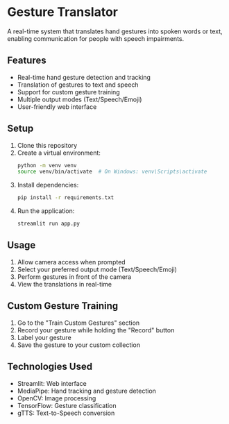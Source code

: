 # Gesture Translator

A real-time system that translates hand gestures into spoken words or text, enabling communication for people with speech impairments.

## Features

- Real-time hand gesture detection and tracking
- Translation of gestures to text and speech
- Support for custom gesture training
- Multiple output modes (Text/Speech/Emoji)
- User-friendly web interface

## Setup

1. Clone this repository
2. Create a virtual environment:
   ```bash
   python -m venv venv
   source venv/bin/activate  # On Windows: venv\Scripts\activate
   ```
3. Install dependencies:
   ```bash
   pip install -r requirements.txt
   ```
4. Run the application:
   ```bash
   streamlit run app.py
   ```

## Usage

1. Allow camera access when prompted
2. Select your preferred output mode (Text/Speech/Emoji)
3. Perform gestures in front of the camera
4. View the translations in real-time

## Custom Gesture Training

1. Go to the "Train Custom Gestures" section
2. Record your gesture while holding the "Record" button
3. Label your gesture
4. Save the gesture to your custom collection

## Technologies Used

- Streamlit: Web interface
- MediaPipe: Hand tracking and gesture detection
- OpenCV: Image processing
- TensorFlow: Gesture classification
- gTTS: Text-to-Speech conversion 